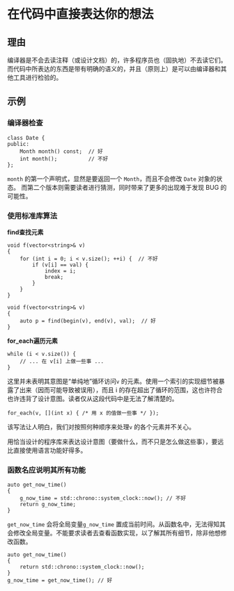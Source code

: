 <h1>在代码中直接表达你的想法</h1>

<h2>理由</h2>

编译器是不会去读注释（或设计文档）的，许多程序员也（固执地）不去读它们。 而代码中所表达的东西是带有明确的语义的，并且（原则上）是可以由编译器和其他工具进行检验的。

<h2>示例</h2>
<h3>编译器检查</h3>

    class Date {
    public:
        Month month() const;  // 好
        int month();          // 不好
    };
`month` 的第一个声明式，显然是要返回一个 `Month`，而且不会修改 `Date` 对象的状态。 而第二个版本则需要读者进行猜测，同时带来了更多的出现难于发现 BUG 的可能性。

<h3>使用标准库算法</h3>

**find查找元素**

    void f(vector<string>& v)
    {
        for (int i = 0; i < v.size(); ++i) {  // 不好
            if (v[i] == val) {
                index = i;
                break;
            }
        }
    }

    void f(vector<string>& v)
    {
        auto p = find(begin(v), end(v), val);  // 好
    }

**for_each遍历元素**

    while (i < v.size()) {
        // ... 在 v[i] 上做一些事 ...
    }

这里并未表明其意图是“单纯地”循环访问`v` 的元素。使用一个索引的实现细节被暴露了出来（因而可能导致被误用），而且 i 的存在超出了循环的范围，这也许符合也许违背了设计意图。读者仅从这段代码中是无法了解清楚的。

    for_each(v, [](int x) { /* 用 x 的值做一些事 */ });
该写法让人明白，我们对按照何种顺序来处理`v` 的各个元素并不关心。

用恰当设计的程序库来表达设计意图（要做什么，而不只是怎么做这些事），要远比直接使用语言功能好得多。


<h3>函数名应说明其所有功能</h3>

    auto get_now_time()
    {
        g_now_time = std::chrono::system_clock::now(); // 不好
        return g_now_time;
    }

`get_now_time` 会将全局变量`g_now_time` 置成当前时间。从函数名中，无法得知其会修改全局变量。不能要求读者去查看函数实现，以了解其所有细节，除非他想修改函数。

    auto get_now_time()
    {
        return std::chrono::system_clock::now();
    }
    g_now_time = get_now_time(); // 好